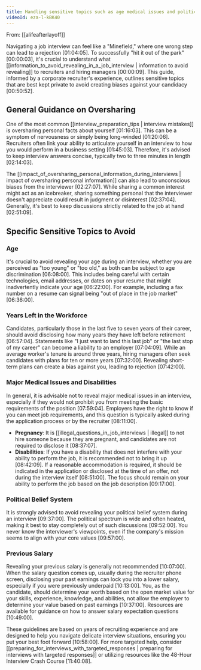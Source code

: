 ```yaml
---
title: Handling sensitive topics such as age medical issues and political beliefs in interviews
videoId: eza-l-kBK40
---
```


From: [[alifeafterlayoff]] <br/> 

Navigating a job interview can feel like a "Minefield," where one wrong step can lead to a rejection [01:04:05]. To successfully "hit it out of the park" [00:00:03], it's crucial to understand what [[information_to_avoid_revealing_in_a_job_interview | information to avoid revealing]] to recruiters and hiring managers [00:00:09]. This guide, informed by a corporate recruiter's experience, outlines sensitive topics that are best kept private to avoid creating biases against your candidacy [00:50:52].

## General Guidance on Oversharing

One of the most common [[interview_preparation_tips | interview mistakes]] is oversharing personal facts about yourself [01:16:03]. This can be a symptom of nervousness or simply being long-winded [01:20:06]. Recruiters often link your ability to articulate yourself in an interview to how you would perform in a business setting [01:45:03]. Therefore, it's advised to keep interview answers concise, typically two to three minutes in length [02:14:03].

The [[impact_of_oversharing_personal_information_during_interviews | impact of oversharing personal information]] can also lead to unconscious biases from the interviewer [02:27:07]. While sharing a common interest might act as an icebreaker, sharing something personal that the interviewer doesn't appreciate could result in judgment or disinterest [02:37:04]. Generally, it's best to keep discussions strictly related to the job at hand [02:51:09].

## Specific Sensitive Topics to Avoid

### Age

It's crucial to avoid revealing your age during an interview, whether you are perceived as "too young" or "too old," as both can be subject to age discrimination [06:08:00]. This includes being careful with certain technologies, email addresses, or dates on your resume that might inadvertently indicate your age [06:22:00]. For example, including a fax number on a resume can signal being "out of place in the job market" [06:36:00].

### Years Left in the Workforce

Candidates, particularly those in the last five to seven years of their career, should avoid disclosing how many years they have left before retirement [06:57:04]. Statements like "I just want to land this last job" or "the last stop of my career" can become a liability to an employer [07:04:09]. While an average worker's tenure is around three years, hiring managers often seek candidates with plans for ten or more years [07:32:00]. Revealing short-term plans can create a bias against you, leading to rejection [07:42:00].

### Major Medical Issues and Disabilities

In general, it is advisable not to reveal major medical issues in an interview, especially if they would not prohibit you from meeting the basic requirements of the position [07:59:04]. Employers have the right to know if you can meet job requirements, and this question is typically asked during the application process or by the recruiter [08:11:00].

*   **Pregnancy**: It is [[illegal_questions_in_job_interviews | illegal]] to not hire someone because they are pregnant, and candidates are not required to disclose it [08:37:07].
*   **Disabilities**: If you have a disability that does not interfere with your ability to perform the job, it is recommended not to bring it up [08:42:09]. If a reasonable accommodation is required, it should be indicated in the application or disclosed at the time of an offer, not during the interview itself [08:51:00]. The focus should remain on your ability to perform the job based on the job description [09:17:00].

### Political Belief System

It is strongly advised to avoid revealing your political belief system during an interview [09:37:00]. The political spectrum is wide and often heated, making it best to stay completely out of such discussions [09:52:00]. You never know the interviewer's viewpoints, even if the company's mission seems to align with your core values [09:57:00].

### Previous Salary

Revealing your previous salary is generally not recommended [10:07:00]. When the salary question comes up, usually during the recruiter phone screen, disclosing your past earnings can lock you into a lower salary, especially if you were previously underpaid [10:13:00]. You, as the candidate, should determine your worth based on the open market value for your skills, experience, knowledge, and abilities, not allow the employer to determine your value based on past earnings [10:37:00]. Resources are available for guidance on how to answer salary expectation questions [10:49:00].

These guidelines are based on years of recruiting experience and are designed to help you navigate delicate interview situations, ensuring you put your best foot forward [10:58:00]. For more targeted help, consider [[preparing_for_interviews_with_targeted_responses | preparing for interviews with targeted responses]] or utilizing resources like the 48-Hour Interview Crash Course [11:40:08].